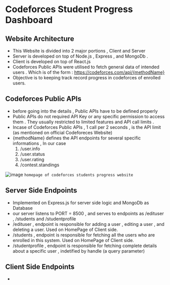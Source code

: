 # Codeforces Student Progress Dashboard #

## Website Architecture ##
- This Website is divided into 2 major portions , Client and Server
- Server is developed on top of Node.js , Express , and MongoDb .
- Client is developed on top of React.js
- Codeforces Public APIs were utilised to fetch general data of intended users . Which is of the form : https://codeforces.com/api/{methodName}
- Objective is to keeping track record progress in codeforces of enrolled users.

## Codeforces Public APIs ##
- before going into the details , Public APIs have to be defined properly
- Public APIs do not required API Key or any specific permission to access them . They usually restricted to limited features and API call limits .
- Incase of Codeforces Public APIs , 1 call per 2 seconds , is the API limit (as mentioned on official Codeforeces Website)
- {methodName} defines the API endpoints for several specific informations , In our case
  1. /user.info
  2. /user.status
  3. /user.rating
  4. /contest.standings


![image](https://github.com/user-attachments/assets/4b00cbe0-e4c6-4131-a569-567883bf6298)
`homepage of codeforces students progress website`
## Server Side Endpoints ## 
- Implemented on Express.js for server side logic and MongoDb as Database
- our server listens to PORT = 8500 , and serves to endpoints as /edituser , /students and /studentprofile
- /edituser , endpoint is responsible for adding a user , editing a user , and deleting a user. Used on HomePage of Client side.
- /students , endpoint is responsible for fetching all the users who are enrolled in this system. Used on HomePage of Client side.
- /studentprofile , endpoint is responsible for fetching complete details about a specific user , indetified by handle (a query parameter)

## Client Side Endpoints ## 
- 
